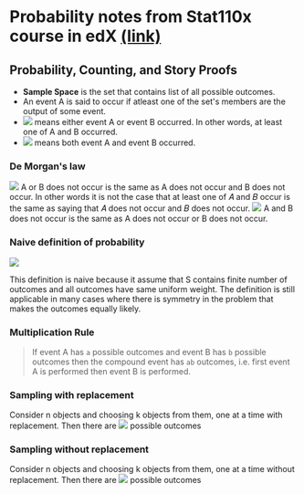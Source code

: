# Probability notes from Stat110x course in edX [(link)](https://projects.iq.harvard.edu/stat110)

## Probability, Counting, and Story Proofs

+ **Sample Space** is the set that contains list of all possible outcomes.
+ An event A is said to occur if atleast one of the set's members are the output of some event.
+ <img src="https://render.githubusercontent.com/render/math?math=A \union B"> means either event A or event B occurred. In other words, at least one of A and B occurred.
+ <img src="https://render.githubusercontent.com/render/math?math=A \intersection B"> means both event A and event B occurred. 

### De Morgan's law
<img src="https://render.githubusercontent.com/render/math?math=(A \union B)^c = A^c \intersection B^c"> A or B does not occur is the same as A does not occur and B does not occur. In other words it is not the case that at least one of 𝐴 and 𝐵 occur is the same as saying that 𝐴 does not occur and 𝐵 does not occur.
<img src="https://render.githubusercontent.com/render/math?math=(A \intersection B)^c = A^c \union B^c"> A and B does not occur is the same as A does not occur or B does not occur.

### Naive definition of probability
<img src="https://render.githubusercontent.com/render/math?math=P_(naive) (A) = \frac{number of elements in A}{number of elements in S}">

This definition is naive because it assume that S contains finite number of outcomes and all outcomes have same uniform weight. The definition is still applicable in many cases where there is symmetry in the problem that makes the outcomes equally likely.

### Multiplication Rule

>If event A has `a` possible outcomes and event B has `b` possible outcomes then the compound event has `ab` outcomes, i.e. first event A is performed then event B is performed.

### Sampling with replacement
Consider n objects and choosing k objects from them, one at a time with replacement. Then there are <img src="https://render.githubusercontent.com/render/math?math=n^k"> possible outcomes

### Sampling without replacement
Consider n objects and choosing k objects from them, one at a time without replacement. Then there are <img src="https://render.githubusercontent.com/render/math?math=n(n-1)..(n-k+1)"> possible outcomes


